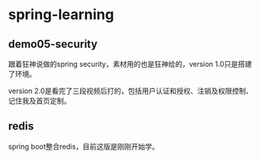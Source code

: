 # spring-learning

## demo05-security

跟着狂神说做的spring security，素材用的也是狂神给的，version 1.0只是搭建了环境。



version 2.0是看完了三段视频后打的，包括用户认证和授权、注销及权限控制、记住我及首页定制。

## redis

spring boot整合redis，目前这版是刚刚开始学。